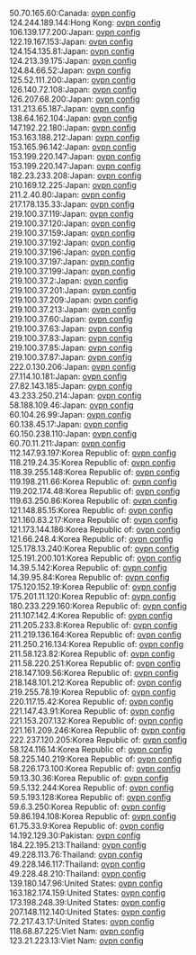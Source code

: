 50.70.165.60:Canada: [ovpn config](vpn/50_70_165_60.ovpn)  
124.244.189.144:Hong Kong: [ovpn config](vpn/124_244_189_144.ovpn)  
106.139.177.200:Japan: [ovpn config](vpn/106_139_177_200.ovpn)  
122.19.167.153:Japan: [ovpn config](vpn/122_19_167_153.ovpn)  
124.154.135.81:Japan: [ovpn config](vpn/124_154_135_81.ovpn)  
124.213.39.175:Japan: [ovpn config](vpn/124_213_39_175.ovpn)  
124.84.66.52:Japan: [ovpn config](vpn/124_84_66_52.ovpn)  
125.52.111.200:Japan: [ovpn config](vpn/125_52_111_200.ovpn)  
126.140.72.108:Japan: [ovpn config](vpn/126_140_72_108.ovpn)  
126.207.68.200:Japan: [ovpn config](vpn/126_207_68_200.ovpn)  
131.213.65.187:Japan: [ovpn config](vpn/131_213_65_187.ovpn)  
138.64.162.104:Japan: [ovpn config](vpn/138_64_162_104.ovpn)  
147.192.22.180:Japan: [ovpn config](vpn/147_192_22_180.ovpn)  
153.163.188.212:Japan: [ovpn config](vpn/153_163_188_212.ovpn)  
153.165.96.142:Japan: [ovpn config](vpn/153_165_96_142.ovpn)  
153.199.220.147:Japan: [ovpn config](vpn/153_199_220_147.ovpn)  
153.199.220.147:Japan: [ovpn config](vpn/153_199_220_147.ovpn)  
182.23.233.208:Japan: [ovpn config](vpn/182_23_233_208.ovpn)  
210.169.12.225:Japan: [ovpn config](vpn/210_169_12_225.ovpn)  
211.2.40.80:Japan: [ovpn config](vpn/211_2_40_80.ovpn)  
217.178.135.33:Japan: [ovpn config](vpn/217_178_135_33.ovpn)  
219.100.37.119:Japan: [ovpn config](vpn/219_100_37_119.ovpn)  
219.100.37.120:Japan: [ovpn config](vpn/219_100_37_120.ovpn)  
219.100.37.159:Japan: [ovpn config](vpn/219_100_37_159.ovpn)  
219.100.37.192:Japan: [ovpn config](vpn/219_100_37_192.ovpn)  
219.100.37.196:Japan: [ovpn config](vpn/219_100_37_196.ovpn)  
219.100.37.197:Japan: [ovpn config](vpn/219_100_37_197.ovpn)  
219.100.37.199:Japan: [ovpn config](vpn/219_100_37_199.ovpn)  
219.100.37.2:Japan: [ovpn config](vpn/219_100_37_2.ovpn)  
219.100.37.201:Japan: [ovpn config](vpn/219_100_37_201.ovpn)  
219.100.37.209:Japan: [ovpn config](vpn/219_100_37_209.ovpn)  
219.100.37.213:Japan: [ovpn config](vpn/219_100_37_213.ovpn)  
219.100.37.60:Japan: [ovpn config](vpn/219_100_37_60.ovpn)  
219.100.37.63:Japan: [ovpn config](vpn/219_100_37_63.ovpn)  
219.100.37.83:Japan: [ovpn config](vpn/219_100_37_83.ovpn)  
219.100.37.85:Japan: [ovpn config](vpn/219_100_37_85.ovpn)  
219.100.37.87:Japan: [ovpn config](vpn/219_100_37_87.ovpn)  
222.0.130.206:Japan: [ovpn config](vpn/222_0_130_206.ovpn)  
27.114.10.181:Japan: [ovpn config](vpn/27_114_10_181.ovpn)  
27.82.143.185:Japan: [ovpn config](vpn/27_82_143_185.ovpn)  
43.233.250.214:Japan: [ovpn config](vpn/43_233_250_214.ovpn)  
58.188.109.46:Japan: [ovpn config](vpn/58_188_109_46.ovpn)  
60.104.26.99:Japan: [ovpn config](vpn/60_104_26_99.ovpn)  
60.138.45.17:Japan: [ovpn config](vpn/60_138_45_17.ovpn)  
60.150.238.110:Japan: [ovpn config](vpn/60_150_238_110.ovpn)  
60.70.11.211:Japan: [ovpn config](vpn/60_70_11_211.ovpn)  
112.147.93.197:Korea Republic of: [ovpn config](vpn/112_147_93_197.ovpn)  
118.219.24.35:Korea Republic of: [ovpn config](vpn/118_219_24_35.ovpn)  
118.39.255.148:Korea Republic of: [ovpn config](vpn/118_39_255_148.ovpn)  
119.198.211.66:Korea Republic of: [ovpn config](vpn/119_198_211_66.ovpn)  
119.202.174.48:Korea Republic of: [ovpn config](vpn/119_202_174_48.ovpn)  
119.63.250.86:Korea Republic of: [ovpn config](vpn/119_63_250_86.ovpn)  
121.148.85.15:Korea Republic of: [ovpn config](vpn/121_148_85_15.ovpn)  
121.160.83.217:Korea Republic of: [ovpn config](vpn/121_160_83_217.ovpn)  
121.173.144.186:Korea Republic of: [ovpn config](vpn/121_173_144_186.ovpn)  
121.66.248.4:Korea Republic of: [ovpn config](vpn/121_66_248_4.ovpn)  
125.178.13.240:Korea Republic of: [ovpn config](vpn/125_178_13_240.ovpn)  
125.191.200.101:Korea Republic of: [ovpn config](vpn/125_191_200_101.ovpn)  
14.39.5.142:Korea Republic of: [ovpn config](vpn/14_39_5_142.ovpn)  
14.39.95.84:Korea Republic of: [ovpn config](vpn/14_39_95_84.ovpn)  
175.120.152.19:Korea Republic of: [ovpn config](vpn/175_120_152_19.ovpn)  
175.201.11.120:Korea Republic of: [ovpn config](vpn/175_201_11_120.ovpn)  
180.233.229.160:Korea Republic of: [ovpn config](vpn/180_233_229_160.ovpn)  
211.107.142.4:Korea Republic of: [ovpn config](vpn/211_107_142_4.ovpn)  
211.205.233.8:Korea Republic of: [ovpn config](vpn/211_205_233_8.ovpn)  
211.219.136.164:Korea Republic of: [ovpn config](vpn/211_219_136_164.ovpn)  
211.250.216.134:Korea Republic of: [ovpn config](vpn/211_250_216_134.ovpn)  
211.58.123.82:Korea Republic of: [ovpn config](vpn/211_58_123_82.ovpn)  
211.58.220.251:Korea Republic of: [ovpn config](vpn/211_58_220_251.ovpn)  
218.147.109.56:Korea Republic of: [ovpn config](vpn/218_147_109_56.ovpn)  
218.148.101.212:Korea Republic of: [ovpn config](vpn/218_148_101_212.ovpn)  
219.255.78.19:Korea Republic of: [ovpn config](vpn/219_255_78_19.ovpn)  
220.117.15.42:Korea Republic of: [ovpn config](vpn/220_117_15_42.ovpn)  
221.147.43.91:Korea Republic of: [ovpn config](vpn/221_147_43_91.ovpn)  
221.153.207.132:Korea Republic of: [ovpn config](vpn/221_153_207_132.ovpn)  
221.161.209.246:Korea Republic of: [ovpn config](vpn/221_161_209_246.ovpn)  
222.237.120.205:Korea Republic of: [ovpn config](vpn/222_237_120_205.ovpn)  
58.124.116.14:Korea Republic of: [ovpn config](vpn/58_124_116_14.ovpn)  
58.225.140.219:Korea Republic of: [ovpn config](vpn/58_225_140_219.ovpn)  
58.226.173.100:Korea Republic of: [ovpn config](vpn/58_226_173_100.ovpn)  
59.13.30.36:Korea Republic of: [ovpn config](vpn/59_13_30_36.ovpn)  
59.5.132.244:Korea Republic of: [ovpn config](vpn/59_5_132_244.ovpn)  
59.5.193.128:Korea Republic of: [ovpn config](vpn/59_5_193_128.ovpn)  
59.6.3.250:Korea Republic of: [ovpn config](vpn/59_6_3_250.ovpn)  
59.86.194.108:Korea Republic of: [ovpn config](vpn/59_86_194_108.ovpn)  
61.75.33.9:Korea Republic of: [ovpn config](vpn/61_75_33_9.ovpn)  
14.192.129.30:Pakistan: [ovpn config](vpn/14_192_129_30.ovpn)  
184.22.195.213:Thailand: [ovpn config](vpn/184_22_195_213.ovpn)  
49.228.113.76:Thailand: [ovpn config](vpn/49_228_113_76.ovpn)  
49.228.146.117:Thailand: [ovpn config](vpn/49_228_146_117.ovpn)  
49.228.48.210:Thailand: [ovpn config](vpn/49_228_48_210.ovpn)  
139.180.147.96:United States: [ovpn config](vpn/139_180_147_96.ovpn)  
163.182.174.159:United States: [ovpn config](vpn/163_182_174_159.ovpn)  
173.198.248.39:United States: [ovpn config](vpn/173_198_248_39.ovpn)  
207.148.112.140:United States: [ovpn config](vpn/207_148_112_140.ovpn)  
72.217.43.17:United States: [ovpn config](vpn/72_217_43_17.ovpn)  
118.68.87.225:Viet Nam: [ovpn config](vpn/118_68_87_225.ovpn)  
123.21.223.13:Viet Nam: [ovpn config](vpn/123_21_223_13.ovpn)  
